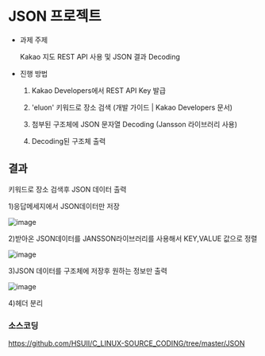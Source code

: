# JSON 프로젝트 

- 과제 주제

    Kakao 지도 REST API 사용 및 JSON 결과 Decoding

 

- 진행 방법

    1. Kakao Developers에서 REST API Key 발급

    2. 'eluon'  키워드로 장소 검색 (개발 가이드 | Kakao Developers 문서)

    3. 첨부된 구조체에 JSON 문자열 Decoding (Jansson 라이브러리 사용)

    4. Decoding된 구조체 출력

 
## 결과

키워드로 장소 검색후 JSON 데이터 출력    

1)응답메세지에서 JSON데이터만 저장

![image](https://user-images.githubusercontent.com/87008955/134867140-00b19d6d-b565-467b-a2e8-8028f890920c.png)

2)받아온 JSON데이터를 JANSSON라이브러리를 사용해서 KEY,VALUE 값으로 정렬 

![image](https://user-images.githubusercontent.com/87008955/134867271-b988a3d0-04ec-49ee-9653-9499ec68b243.png)

3)JSON 데이터를 구조체에 저장후 원하는 정보만 출력

![image](https://user-images.githubusercontent.com/87008955/135420447-a8408fb7-8fbf-46f2-b254-d2025e7cf774.png)

4)헤더 분리



### 소스코딩
https://github.com/HSUII/C_LINUX-SOURCE_CODING/tree/master/JSON
